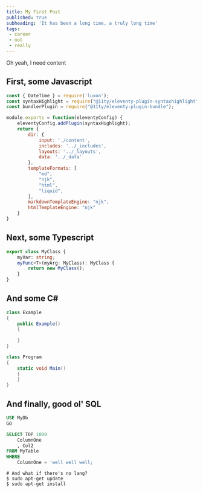 ```yaml
---
title: My First Post
published: true
subheading: 'It has been a long time, a truly long time'
tags: 
 - career
 - not 
 - really 
---
```

Oh yeah, I need content

## First, some Javascript
```js
const { DateTime } = require('luxon');
const syntaxHighlight = require("@11ty/eleventy-plugin-syntaxhighlight");
const bundlerPlugin = require("@11ty/eleventy-plugin-bundle");

module.exports = function(eleventyConfig) {
	eleventyConfig.addPlugin(syntaxHighlight);
    return {
        dir: {
			input: './content',
            includes: '../_includes',
            layouts: '../_layouts',
            data: '../_data'
        },
        templateFormats: [
			"md",
			"njk",
			"html",
			"liquid",
		],
        markdownTemplateEngine: "njk",
		htmlTemplateEngine: "njk"
    }
}
```

## Next, some Typescript
```ts
export class MyClass {
    myVar: string;
    myFunc<T>(myArg: MyClass): MyClass {
        return new MyClass();
    }
}
```

## And some C#
```csharp
class Example
{
    public Example()
    {
        
    }
}

class Program
{
    static void Main()
    {
    }
}
```

## And finally, good ol' SQL
```sql
USE MyDb
GO

SELECT TOP 1000
    ColumnOne
    , Col2
FROM MyTable
WHERE
    ColumnOne = 'well well well;
```

```
# And what if there's no lang?
$ sudo apt-get update
$ sudo apt-get install
```